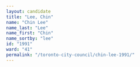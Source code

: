 ```yaml
---
layout: candidate
title: "Lee, Chin"
name: "Chin Lee"
name_last: "Lee"
name_first: "Chin"
name_sortby: "lee"
id: "1991"
ward: "41"
permalink: "/toronto-city-council/chin-lee-1991/"
---
```

